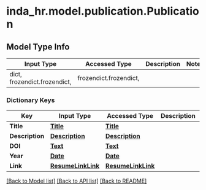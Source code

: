 # inda_hr.model.publication.Publication

## Model Type Info
Input Type | Accessed Type | Description | Notes
------------ | ------------- | ------------- | -------------
dict, frozendict.frozendict,  | frozendict.frozendict,  |  | 

### Dictionary Keys
Key | Input Type | Accessed Type | Description | Notes
------------ | ------------- | ------------- | ------------- | -------------
**Title** | [**Title**](Title.md) | [**Title**](Title.md) |  | [optional] 
**Description** | [**Description**](Description.md) | [**Description**](Description.md) |  | [optional] 
**DOI** | [**Text**](Text.md) | [**Text**](Text.md) |  | [optional] 
**Year** | [**Date**](Date.md) | [**Date**](Date.md) |  | [optional] 
**Link** | [**ResumeLinkLink**](ResumeLinkLink.md) | [**ResumeLinkLink**](ResumeLinkLink.md) |  | [optional] 

[[Back to Model list]](../../README.md#documentation-for-models) [[Back to API list]](../../README.md#documentation-for-api-endpoints) [[Back to README]](../../README.md)

